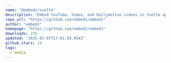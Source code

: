 ```yaml
---
name: "@embedz/svelte"
description: "Embed YouTube, Vimeo, and Dailymotion videos in Svelte apps."
repo_url: "https://github.com/embedz/embedz"
author: "embedz"
homepage: "https://github.com/embedz/embedz"
downloads: 235
updated: "2025-03-07T17:01:50.954Z"
github_stars: 14
tags: 
  - media
---
```

